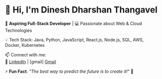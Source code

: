# 👋 Hi, I'm Dinesh Dharshan Thangavel  

🚀 **Aspiring Full-Stack Developer** | 💻 Passionate about Web & Cloud Technologies  

💡 Tech Stack: Java, Python, JavaScript, React.js, Node.js, SQL, AWS, Docker, Kubernetes  

📫 Connect with me:  
🔗 [LinkedIn](https://rebrand.ly/Dinesh_linkedin) | [gmail]
 [Gmail](dineshdharshan33@gmail.com)  

⚡ **Fun Fact**: _"The best way to predict the future is to create it!"_ 🚀  

